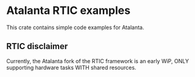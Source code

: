 # Atalanta RTIC examples

This crate contains simple code examples for Atalanta.

## RTIC disclaimer

Currently, the Atalanta fork of the RTIC framework is an early WiP, ONLY supporting hardware tasks WITH shared resources.
